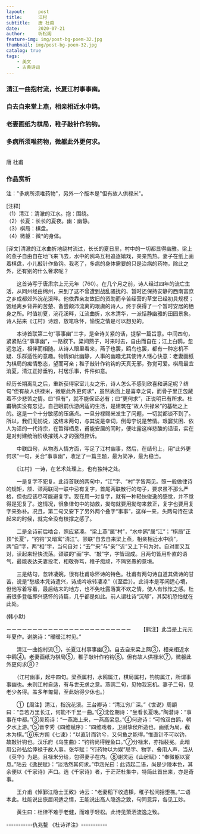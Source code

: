 ```yaml
---
layout:     post
title:      江村
subtitle:   唐 杜甫
date:       2020-07-21
author:     听松阁
feature-img: img/post-bg-poem-32.jpg
thumbnail: img/post-bg-poem-32.jpg
catalog: true
tags:
    - 美文
    - 古典诗词
---
```


### 清江一曲抱村流，长夏江村事事幽。
### 自去自来堂上燕，相亲相近水中鸥。
### 老妻画纸为棋局，稚子敲针作钓钩。
### 多病所须唯药物，微躯此外更何求。

<br>
唐 杜甫

### 作品赏析
注："多病所须唯药物"，另外一个版本是"但有故人供禄米"。

[注释]<br>
（1）清江：清澈的江水。抱：围绕。<br>
（2）长夏：长长的夏夜。幽：幽静。<br>
（3）棋局：棋盘。<br>
（4）微躯：微*的身体。<br>

[译文]清澈的江水曲折地绕村流过，长长的夏日里，村中的一切都显得幽雅。梁上的燕子自由自在地飞来飞去，水中的鸥鸟互相追逐嬉戏，亲亲热热。妻子在纸上画着棋盘，小儿敲针作鱼钩。我老了，多病的身体需要的只是治病的药物，除此之外，还有别的什么奢求呢？


　　这首诗写于唐肃宗上元元年（760）。在几个月之前，诗人经过四年的流亡生活，从同州经由绵州，来到了这不曾遭到战乱骚扰的、暂时还保持安静的西南富庶之乡成都郊外浣花溪畔。他依靠亲友故旧的资助而辛苦经营的草堂已经初具规模；饱经离乡背井的苦楚、备尝颠沛流离的艰虞的诗人，终于获得了一个暂时安居的栖身之所。时值初夏，浣花溪畔，江流曲折，水木清华，一派恬静幽雅的田园景象。诗人拈来《江村》诗题，放笔咏怀，愉悦之情是可以想见的。
  
　　本诗首联第二句“事事幽”三字，是全诗关紧的话，提挈一篇旨意。中间四句，紧紧贴住“事事幽”，一路叙下。梁间燕子，时来时去，自由而自在；江上白鸥，忽远忽近，相伴而相随。从诗人眼里看来，燕子也罢，鸥鸟也罢，都有一种忘机不疑、乐群适性的意趣。物情如此幽静，人事的幽趣尤其使诗人惬心快意：老妻画纸为棋局的痴情憨态，望而可亲；稚子敲针作钓钩的天真无邪，弥觉可爱。棋局最宜消夏，清江正好垂钓，村居乐事，件件如意。
  
  经历长期离乱之后，重新获得家室儿女之乐，诗人怎么不感到欣喜和满足呢？结句“但有故人供禄米，微躯此外更何求”，虽然表面上是喜幸之词，而骨子里正包藏着不少悲苦之情。曰“但有”，就不能保证必有；曰“更何求”，正说明已有所求。杜甫确实没有忘记，自己眼前优游闲适的生活，是建筑在“故人供禄米”的基础之上的。这是一个十分敏感的压痛点。一旦分禄赐米发生了问题，一切就都谈不到了。所以，我们无妨说，这结末两句，与其说是幸词，倒毋宁说是苦情。艰窭贫困、依人为活的一代诗宗，在暂得栖息，甫能安居的同时，便吐露这样悲酸的话语，实在是对封建统治阶级摧残人才的强烈控诉。
  
　　中联四句，从物态人情方面，写足了江村幽事，然后，在结句上，用“此外更何求”一句，关合“事事幽”，收足了一篇主题，最为简净，最为稳当。
  
　　《江村》一诗，在艺术处理上，也有独特之处。
  
　　一是复字不犯复。此诗首联的两句中，“江”字、“村”字皆两见。照一般做律诗的规矩，颔、颈两联同一联中忌有复字，首尾两联散行的句子，要求虽不那么严格，但也应该尽可能避复字。现在用一对复字，就有一种轻快俊逸的感觉，并不觉得是犯复了。这情况，很象律句中的拗救，拗句就要用拗句来救正，复字也要用复字来弥补。况且，第二句又安下了另外两个叠字“事事”，这样一来，头两句诗在读起来的时候，就完全没有枝撑之感了。
  
　　二是全诗前后啮合，照应紧凑。“梁上燕”属“村”，“水中鸥”属“江”；“棋局”正顶“长夏”，“钓钩”又暗寓“清江”。颔联“自去自来梁上燕，相亲相近水中鸥”，两“自”字，两“相”字，当句自对；“去”“来”与“亲”“近”又上下句为对。自对而又互对，读起来轻快流荡。颈联的“画”字、“敲”字，字皆现成。且两句皆用朴直的语气，最能表达夫妻投老，相敬弥笃，稚子痴顽，不隔贤愚的意境。
  
　　三是结句，忽转凄婉，很有杜甫咏怀诗的特色。杜甫有两句诗自道其做诗的甘苦，说是“愁极本凭诗遣兴，诗成吟咏转凄凉”（《至后》）。此诗本是写闲适心境，但他写着写着，最后结末的地方，也不免吐露落寞不欢之情，使人有怅怅之感。杜甫很多登临即兴感怀的诗篇，几乎都是如此。前人谓杜诗“沉郁”，其契机恐怕就在此处。
  
(韩小默)

－－－－－－－－－－－－－－－－－－－－－－－－
　　【鹤注】此当是上元元年夏作。谢朓诗：“暖暖江村见。”

　　清江一曲抱村流①，长夏江村事事幽②。自去自来梁上燕③，相亲相近水中鸥④。老妻画纸为棋局⑤，稚子敲针作钓钩⑥。但有故人供禄米⑦，微躯此外更何求⑧？

　　（江村幽事，起中四句。梁燕属村，水鸥属江，棋局属村，钓钩属江，所谓事事幽也。未则江村自适，有与世无求之意。燕鸥二句，见物我忘机。妻子二句，见老少各得。盖多年匍匐，至此始得少休也。）

　　①【周注】清江，指浣花溪。王台卿诗：“清江穷广深。”《世说》周顗曰：“吾若万里长江，何能不千里一曲。”②沈佺期诗：“坐看长夏晚。”陶潜诗：“事事在中都。”③吴筠诗：“一燕海上来，一燕高梁息。”④何逊诗：“可怜双白鸥，朝夕水上游。”⑤晋李秀《四维赋序》：“四维戏者，卫尉挚侯所造也，画纸为局，截木为棋。”⑥东方朔《七谏》：“以直针而钓兮，又何鱼之能得。”惟直针不可以钓，故敲针钩也。汉乐府《乌生曲》：“钓钩尚得鲤鱼口。”⑦分禄米，亦指裴冕。此暗用公孙弘给俸禄于故人事。张华赋：“行药物以为娱”局字、物字、叠用人声，当从《英华》为是。且禄米分给，包得妻子在内。⑧谢灵运《山居赋》：“奉微躯以宴息。”陆云《逸民赋》：“淡浩然其何求。”申涵光曰：此诗起二语，尚是少陵本色，其余便以《千家诗》声口。选《千家诗》者，于茫茫杜集中，特简此首出来，亦是奇事。

　　王介甫《悼鄞江隐士王致》诗云：“老妻稻下收遗棅，稚子松间拾堕樵。”二语本此。杜能说出旅居闲适之情，王能说出高人隐逸之致，句同意异，各见工妙。

　　黄生曰：杜律不难于老健，而难于轻松。此诗见萧洒流逸之致。
  
-----------仇兆鳌 《杜诗详注》-----------
